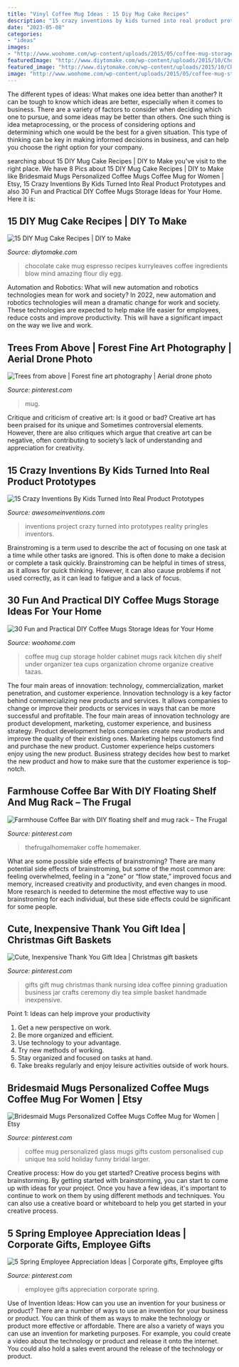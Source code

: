 ```yaml
---
title: "Vinyl Coffee Mug Ideas : 15 Diy Mug Cake Recipes"
description: "15 crazy inventions by kids turned into real product prototypes"
date: "2023-05-08"
categories:
- "ideas"
images:
- "http://www.woohome.com/wp-content/uploads/2015/05/coffee-mug-storage-ideas-woohome-20.jpg"
featuredImage: "http://www.diytomake.com/wp-content/uploads/2015/10/Chocolate-Espresso-Mug-Cake.jpg"
featured_image: "http://www.diytomake.com/wp-content/uploads/2015/10/Chocolate-Espresso-Mug-Cake.jpg"
image: "http://www.woohome.com/wp-content/uploads/2015/05/coffee-mug-storage-ideas-woohome-20.jpg"
---
```



The different types of ideas: What makes one idea better than another?
It can be tough to know which ideas are better, especially when it comes to business. There are a variety of factors to consider when deciding which one to pursue, and some ideas may be better than others. One such thing is idea metaprocessing, or the process of considering options and determining which one would be the best for a given situation. This type of thinking can be key in making informed decisions in business, and can help you choose the right option for your company.

	

		
searching about 15 DIY Mug Cake Recipes | DIY to Make you've visit to the right place. We have 8 Pics about 15 DIY Mug Cake Recipes | DIY to Make like Bridesmaid Mugs Personalized Coffee Mugs Coffee Mug for Women | Etsy, 15 Crazy Inventions By Kids Turned Into Real Product Prototypes and also 30 Fun and Practical DIY Coffee Mugs Storage Ideas for Your Home. Here it is:
		
    
## 15 DIY Mug Cake Recipes | DIY To Make

<img loading=lazy src="http://www.diytomake.com/wp-content/uploads/2015/10/Chocolate-Espresso-Mug-Cake.jpg" onerror="this.onerror=null;this.src='https://tse4.mm.bing.net/th?id=OIP.WqsWKGrF_7jGTZxh734SFwHaLG&amp;pid=15.1';" alt="15 DIY Mug Cake Recipes | DIY to Make">

_Source: diytomake.com_

>chocolate cake mug espresso recipes kurryleaves coffee ingredients blow mind amazing flour diy egg. 

	

Automation and Robotics: What will new automation and robotics technologies mean for work and society?
In 2022, new automation and robotics technologies will mean a dramatic change for work and society. These technologies are expected to help make life easier for employees, reduce costs and improve productivity. This will have a significant impact on the way we live and work.

    
## Trees From Above | Forest Fine Art Photography | Aerial Drone Photo

<img loading=lazy src="https://i.pinimg.com/736x/84/0d/61/840d61de53abc18c8295ffb5b68061e9.jpg" onerror="this.onerror=null;this.src='https://tse1.mm.bing.net/th?id=OIP.L0ijVXy7I2k4XoAS6zhoEAHaHa&amp;pid=15.1';" alt="Trees from above | Forest fine art photography | Aerial drone photo">

_Source: pinterest.com_

>mug. 

	

Critique and criticism of creative art: Is it good or bad?
Creative art has been praised for its unique and Sometimes controversial elements. However, there are also critiques which argue that creative art can be negative, often contributing to society’s lack of understanding and appreciation for creativity.

    
## 15 Crazy Inventions By Kids Turned Into Real Product Prototypes

<img loading=lazy src="https://www.awesomeinventions.com/wp-content/uploads/2016/02/kids-inventions-turned-into-reality-pringles.jpg" onerror="this.onerror=null;this.src='https://tse4.mm.bing.net/th?id=OIP.MZ3ZxPk49d72SyVdnf_PtwHaQW&amp;pid=15.1';" alt="15 Crazy Inventions By Kids Turned Into Real Product Prototypes">

_Source: awesomeinventions.com_

>inventions project crazy turned into prototypes reality pringles inventors. 

	

Brainstroming is a term used to describe the act of focusing on one task at a time while other tasks are ignored. This is often done to make a decision or complete a task quickly. Brainstroming can be helpful in times of stress, as it allows for quick thinking. However, it can also cause problems if not used correctly, as it can lead to fatigue and a lack of focus.

    
## 30 Fun And Practical DIY Coffee Mugs Storage Ideas For Your Home

<img loading=lazy src="http://www.woohome.com/wp-content/uploads/2015/05/coffee-mug-storage-ideas-woohome-20.jpg" onerror="this.onerror=null;this.src='https://tse2.mm.bing.net/th?id=OIP.GnYOItOqltmS-LFHbc_SeQHaFZ&amp;pid=15.1';" alt="30 Fun and Practical DIY Coffee Mugs Storage Ideas for Your Home">

_Source: woohome.com_

>coffee mug cup storage holder cabinet mugs rack kitchen diy shelf under organizer tea cups organization chrome organize creative tazas. 

	

The four main areas of innovation: technology, commercialization, market penetration, and customer experience.
Innovation technology is a key factor behind commercializing new products and services. It allows companies to change or improve their products or services in ways that can be more successful and profitable. The four main areas of innovation technology are product development, marketing, customer experience, and business strategy. Product development helps companies create new products and improve the quality of their existing ones. Marketing helps customers find and purchase the new product. Customer experience helps customers enjoy using the new product. Business strategy decides how best to market the new product and how to make sure that the customer experience is top-notch.

    
## Farmhouse Coffee Bar With DIY Floating Shelf And Mug Rack – The Frugal

<img loading=lazy src="https://i.pinimg.com/736x/41/5c/27/415c27d3f1838d83a999d732420d348e.jpg" onerror="this.onerror=null;this.src='https://tse1.mm.bing.net/th?id=OIP.uaPxraELdw7oYWEFbF8IAwHaLH&amp;pid=15.1';" alt="Farmhouse Coffee Bar with DIY floating shelf and mug rack – The Frugal">

_Source: pinterest.com_

>thefrugalhomemaker coffe homemaker. 

	

What are some possible side effects of brainstroming?
There are many potential side effects of brainstroming, but some of the most common are: feeling overwhelmed, feeling in a “zone” or “flow state,” improved focus and memory, increased creativity and productivity, and even changes in mood. More research is needed to determine the most effective way to use brainstroming for each individual, but these side effects could be significant for some people.

    
## Cute, Inexpensive Thank You Gift Idea | Christmas Gift Baskets

<img loading=lazy src="https://i.pinimg.com/736x/49/8d/8c/498d8caeac940c09e8cbd53f86add0e1--disneyland-ideas-jar-gifts.jpg" onerror="this.onerror=null;this.src='https://tse3.mm.bing.net/th?id=OIP.kmFGxH3yz3W6E50s9KVl-wHaJ3&amp;pid=15.1';" alt="Cute, Inexpensive Thank You Gift Idea | Christmas gift baskets">

_Source: pinterest.com_

>gifts gift mug christmas thank nursing idea coffee pinning graduation business jar crafts ceremony diy tea simple basket handmade inexpensive. 

	

Point 1: Ideas can help improve your productivity
1. Get a new perspective on work.
2. Be more organized and efficient.
3. Use technology to your advantage.
4. Try new methods of working.
5. Stay organized and focused on tasks at hand.
6. Take breaks regularly and enjoy leisure activities outside of work hours.

    
## Bridesmaid Mugs Personalized Coffee Mugs Coffee Mug For Women | Etsy

<img loading=lazy src="https://i.pinimg.com/736x/96/ae/f4/96aef449f7b471606186f1f897e074b4.jpg" onerror="this.onerror=null;this.src='https://tse3.mm.bing.net/th?id=OIP.T-cK7q5Ulw_995sP9lTyzgHaGj&amp;pid=15.1';" alt="Bridesmaid Mugs Personalized Coffee Mugs Coffee Mug for Women | Etsy">

_Source: pinterest.com_

>coffee mug personalized glass mugs gifts custom personalised cup unique tea sold holiday funny bridal larger. 

	

Creative process: How do you get started?
Creative process begins with brainstorming. By getting started with brainstorming, you can start to come up with ideas for your project. Once you have a few ideas, it's important to continue to work on them by using different methods and techniques. You can also use a creative board or whiteboard to help you get started in your creative process.

    
## 5 Spring Employee Appreciation Ideas | Corporate Gifts, Employee Gifts

<img loading=lazy src="https://i.pinimg.com/736x/0e/1f/bc/0e1fbcad4a63a01783bf0a4b8a232705.jpg" onerror="this.onerror=null;this.src='https://tse1.mm.bing.net/th?id=OIP.5nXB2JV0EYS0p6Zl2b3CgwHaLH&amp;pid=15.1';" alt="5 Spring Employee Appreciation Ideas | Corporate gifts, Employee gifts">

_Source: pinterest.com_

>employee gifts appreciation corporate spring. 

	

Use of Invention Ideas: How can you use an invention for your business or product?
There are a number of ways to use an invention for your business or product. You can think of them as ways to make the technology or product more effective or affordable. There are also a variety of ways you can use an invention for marketing purposes. For example, you could create a video about the technology or product and release it onto the internet. You could also hold a sales event around the release of the technology or product.

